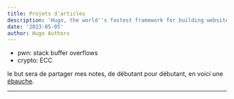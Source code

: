```yaml
---
title: Projets d'articles
description: 'Hugo, the world''s fastest framework for building websites'
date: '2023-05-05'
author: Hugo Authors
---
```


- pwn: stack buffer overflows
- crypto: ECC

le but sera de partager mes notes, de débutant pour débutant, en voici une [ébauche](https://github.com/0x14mth3n1ght/Hacking).

---


